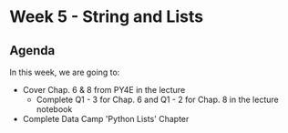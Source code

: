 # Week 5 - String and Lists
## Agenda 
In this week, we are going to:
- Cover Chap. 6 & 8 from PY4E in the lecture
  - Complete Q1 - 3 for Chap. 6 and Q1 - 2 for Chap. 8 in the lecture notebook
- Complete Data Camp 'Python Lists' Chapter

